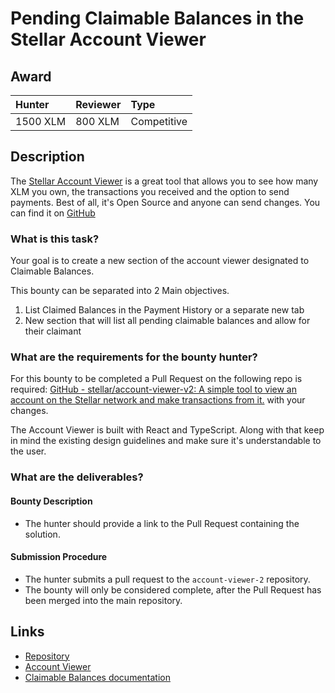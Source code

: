 # Pending Claimable Balances in the Stellar Account Viewer
## Award
| Hunter | Reviewer | Type
| :- | :- | :-
| 1500 XLM | 800 XLM | Competitive | 

## Description
The [Stellar Account Viewer](https://accountviewer.stellar.org/) is a great tool that allows you to see how many XLM you own, the transactions you received and the option to send payments. Best of all, it's Open Source and anyone can send changes. You can find it on [GitHub](https://github.com/stellar/account-viewer-v2)

### What is this task?
Your goal is to create a new section of the account viewer designated to Claimable Balances. 

This bounty can be separated into 2 Main objectives.

1) List Claimed Balances in the Payment History or a separate new tab
2) New section that will list all pending claimable balances and allow for their claimant

### What are the requirements for the bounty hunter?
For this bounty to be completed a Pull Request on the following repo is required: [GitHub - stellar/account-viewer-v2: A simple tool to view an account on the Stellar network and make transactions from it.](https://github.com/stellar/account-viewer-v2) with your changes.

The Account Viewer is built with React and TypeScript. Along with that keep in mind the existing design guidelines and make sure it's understandable to the user.


### What are the deliverables?

#### Bounty Description
- The hunter should provide a link to the Pull Request containing the solution.

#### Submission Procedure
- The hunter submits a pull request to the `account-viewer-2` repository.
- The bounty will only be considered complete, after the Pull Request has been merged into the main repository.

## Links
- [Repository](https://github.com/stellar/account-viewer-v2)
- [Account Viewer](https://accountviewer.stellar.org/)
- [Claimable Balances documentation](https://developers.stellar.org/docs/glossary/claimable-balance/)
